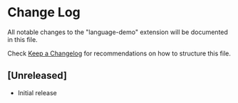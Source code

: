 # Change Log

All notable changes to the "language-demo" extension will be documented in this file.

Check [Keep a Changelog](http://keepachangelog.com/) for recommendations on how to structure this file.

## [Unreleased]

- Initial release